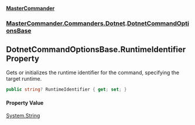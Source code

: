 #### [MasterCommander](MasterCommander.md 'MasterCommander')
### [MasterCommander.Commanders.Dotnet](MasterCommander.md#MasterCommander.Commanders.Dotnet 'MasterCommander.Commanders.Dotnet').[DotnetCommandOptionsBase](DotnetCommandOptionsBase.md 'MasterCommander.Commanders.Dotnet.DotnetCommandOptionsBase')

## DotnetCommandOptionsBase.RuntimeIdentifier Property

Gets or initializes the runtime identifier for the command, specifying the target runtime.

```csharp
public string? RuntimeIdentifier { get; set; }
```

#### Property Value
[System.String](https://docs.microsoft.com/en-us/dotnet/api/System.String 'System.String')